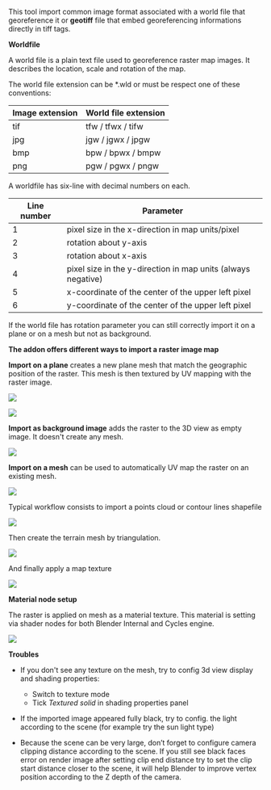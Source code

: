 This tool import common image format associated with a world file that georeference it or **geotiff** file that embed georeferencing informations directly in tiff tags.

**Worldfile**

A world file is a plain text file used to georeference raster map images. It describes the location, scale and rotation of the map.

The world file extension can be *.wld or must be respect one of these conventions:

Image extension     |   World file extension
--------------------|-----------------------------------
tif                 |   tfw / tfwx / tifw
jpg                 |   jgw / jgwx / jpgw
bmp                 |   bpw / bpwx / bmpw
png                 |   pgw / pgwx / pngw

A worldfile has six-line with decimal numbers on each.

Line number  |   Parameter
-------------|-----------------------------------
1            |   pixel size in the x-direction in map units/pixel
2            |   rotation about y-axis
3            |   rotation about x-axis
4            |   pixel size in the y-direction in map units (always negative)
5            |   x-coordinate of the center of the upper left pixel
6            |   y-coordinate of the center of the upper left pixel

If the world file has rotation parameter you can still correctly import it on a plane or on a mesh but not as background.

**The addon offers different ways to import a raster image map**

**Import on a plane** creates a new plane mesh that match the geographic position of the raster. This mesh is then textured by UV mapping with the raster image.

![](https://raw.githubusercontent.com/wiki/domlysz/blenderGIS/Blender27x/images/georaster_Mode_On_plane.jpeg)

![](https://raw.githubusercontent.com/wiki/domlysz/blenderGIS/Blender27x/images/georaster_On_plane_result.jpeg)

**Import as background image** adds the raster to the 3D view as empty image. It doesn't create any mesh.

![](https://raw.githubusercontent.com/wiki/domlysz/blenderGIS/Blender27x/images/georaster_Mode_As_Background.jpeg)

**Import on a mesh** can be used to automatically UV map the raster on an existing mesh.

![](https://raw.githubusercontent.com/wiki/domlysz/blenderGIS/Blender27x/images/georaster_Mode_On_Mesh.jpeg)

Typical workflow consists to import a points cloud or contour lines shapefile

![](https://raw.githubusercontent.com/wiki/domlysz/blenderGIS/Blender27x/images/shp_import_DEM_points_cloud.jpg)

Then create the terrain mesh by triangulation.

![](https://raw.githubusercontent.com/wiki/domlysz/blenderGIS/Blender27x/images/delaunay_DEM_points_cloud.jpg)

And finally apply a map texture

![](https://raw.githubusercontent.com/wiki/domlysz/blenderGIS/Blender27x/images/georaster_On_Mesh_result.jpeg)


**Material node setup**

The raster is applied on mesh as a material texture. This material is setting via shader nodes for both Blender Internal and Cycles engine.

![](https://raw.githubusercontent.com/wiki/domlysz/blenderGIS/Blender27x/images/georaster_material_node_setup.jpg)

**Troubles**

* If you don't see any texture on the mesh, try to config 3d view display and shading properties:
    * Switch to texture mode
    * Tick *Textured solid* in shading properties panel

* If the imported image appeared fully black, try to config. the light according to the scene (for example try the sun light type)

* Because the scene can be very large, don’t forget to configure camera clipping distance according to the scene. If you still see black faces error on render image after setting clip end distance try to set the clip start distance closer to the scene, it will help Blender to improve vertex position according to the Z depth of the camera.
